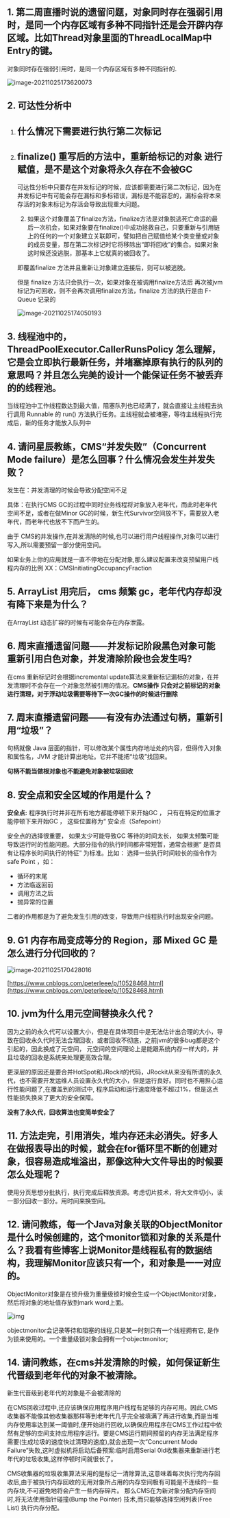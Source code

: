

## 1. 第二周直播时说的遗留问题，对象同时存在强弱引用时，是同一个内存区域有多种不同指针还是会开辟内存区域。比如Thread对象里面的ThreadLocalMap中Entry的键。


对象同时存在强弱引用时，是同一个内存区域有多种不同指针的.

![image-20211025173620073](/Users/zhang/Documents/lagou/lagou_private_education/周中答疑复盘/image-20211025173620073-5154581.png)

## 2. 可达性分析中

1. ## 什么情况下需要进行执行第二次标记

2. ## finalize() 重写后的方法中，重新给标记的对象 进行 赋值，是不是这个对象将永久存在不会被GC

   可达性分析中只要存在并发标记的时候，应该都需要进行第二次标记，因为在并发标记中有可能会存在漏标和多标错误，漏标是不能容忍的，漏标会将本来存活的对象未标记为存活会导致出现重大问题。

   2. 如果这个对象覆盖了finalize方法，finalize方法是对象脱逃死亡命运的最后一次机会，如果对象要在finalize()中成功拯救自己，只要重新与引用链上的任何的一个对象建立关联即可，譬如把自己赋值给某个类变量或对象的成员变量，那在第二次标记时它将移除出“即将回收”的集合。如果对象这时候还没逃脱，那基本上它就真的被回收了。

   即覆盖finalize 方法并且重新让对象建立连接后，则可以被逃脱。

   但是 finalize 方法只会执行一次，如果对象在被调用finalize方法后 再次被jvm标记为可回收，则不会再次调用finalize方法，finalize 方法的执行是由 F-Queue 记录的

   ![image-20211025174050193](/Users/zhang/Documents/lagou/lagou_private_education/周中答疑复盘/image-20211025174050193-5154851.png)

## 3. 线程池中的，ThreadPoolExecutor.CallerRunsPolicy  怎么理解，它是会立即执行最新任务，并堵塞掉原有执行的队列的意思吗？并且怎么完美的设计一个能保证任务不被丢弃的的线程池。

当线程池中工作线程数达到最大值，阻塞队列也已经满了，就会直接让主线程去执行调用 Runnable 的 run() 方法执行任务。主线程就会被堵塞，等待主线程执行完成后，新的任务才能放入队列中

## 4. 请问星辰教练，CMS“并发失败”（Concurrent Mode failure）是怎么回事？什么情况会发生并发失败？

发生在：并发清理的时候会导致分配空间不足

具体：在执行CMS GC的过程中同时业务线程将对象放入老年代，而此时老年代空间不足，或者在做Minor GC的时候，新生代Survivor空间放不下，需要放入老年代，而老年代也放不下而产生的。

由于 CMS的并发操作,在并发清除的时候,也可以进行用户线程操作,对象可以进行写入,所以需要预留一部分使用空间。

如果业务上你的应用就是一直不停地在分配对象,那么建议配置来改变预留用户线程内存的比例  XX：CMSInitiatingOccupancyFraction

## 5. ArrayList 用完后， cms 频繁 gc，老年代内存却没有降下来是为什么？


在ArrayList 动态扩容的时候有可能会存在内存泄露。



## 6. 周末直播遗留问题——并发标记阶段黑色对象可能重新引用白色对象，并发清除阶段也会发生吗?


在cms 重新标记时会根据incremental update算法来重新标记漏标的对象，在并发清理时不会存在一个对象忽然被引用的情况。**CMS操作 只会对之前标记的对象进行清理，对于浮动垃圾需要等待下一次GC操作的时候进行删除**

## 7. 周末直播遗留问题——有没有办法通过句柄，重新引用“垃圾”？


句柄就像 Java 层面的指针，可以修改某个属性内存地址处的内容，但得传入对象和属性名，JVM 才能计算出地址。它并不能把“垃圾”找回来。

**句柄不能当做根对象也不能避免对象被垃圾回收**

## 8. 安全点和安全区域的作用是什么？

**安全点:**  程序执行时并非在所有地方都能停顿下来开始GC ， 只有在特定的位置才能停顿下来开始GC ， 这些位置称为“ 安全点（Safepoint）

安全点的选择很重要， 如果太少可能导致GC 等待的时间太长， 如果太频繁可能导致运行时的性能问题。大部分指令的执行时间都非常短暂，通常会根据“ 是否具有让程序长时间执行的特征” 为标准。比如： 选择一些执行时间较长的指令作为safe Point ，如：

- 循环的末尾
- 方法临返回前
- 调用方法之后
- 抛异常的位置


二者的作用都是为了避免发生引用的改变，导致用户线程执行时出现安全问题。

## 9. G1 内存布局变成等分的 Region，那 Mixed GC 是怎么进行分代回收的？

![image-20211025170428016](/Users/zhang/Documents/lagou/lagou_private_education/周中答疑复盘/image-20211025170428016-5152673.png)

[https://www.cnblogs.com/peterleee/p/10528468.html](https://www.cnblogs.com/peterleee/p/10528468.html)

## 10. jvm为什么用元空间替换永久代？

因为之前的永久代可以设置大小，但是在具体项目中是无法估计出合理的大小，导致在回收永久代时无法合理回收，或者回收不彻底，之前jvm的很多bug都是这个引起的，因此换成了元空间，
元空间的空间理论上是能跟系统内存一样大的，并且垃圾的回收是系统来处理更高效合理。

更深层的原因还是要合并HotSpot和JRockit的代码，JRockit从来没有所谓的永久代，也不需要开发运维人员设置永久代的大小，但是运行良好。同时也不用担心运行性能问题了,在覆盖到的测试中, 程序启动和运行速度降低不超过1%，但是这点性能损失换来了更大的安全保障。

**没有了永久代，回收算法也变简单安全了**

## 11. 方法走完，引用消失，堆内存还未必消失。好多人在做报表导出的时候，就会在for循环里不断的创建对象，很容易造成堆溢出，那像这种大文件导出的时候要怎么处理呢？

使用分页思想分批执行，执行完成后释放资源。考虑切片技术，将大文件切小，读一部分回收一部分。用时间来换空间。


## 12.  请问教练，每一个Java对象关联的ObjectMonitor是什么时候创建的，这个monitor锁和对象的关系是什么？我看有些博客上说Monitor是线程私有的数据结构，我理解Monitor应该只有一个，和对象是一一对应的。


ObjectMonitor对象是在锁升级为重量级锁时候会生成一个ObjectMonitor对象，然后将对象的地址值存放到mark word上面。

![img](/Users/zhang/Documents/lagou/lagou_private_education/周中答疑复盘/v2-770c0db5330d3ca0a4e4228205a796ef_1440w.jpg)

objectmonitor会记录等待和阻塞的线程,只是某一时刻只有一个线程拥有它, 是作为锁来使用的。一个重量级锁对象会拥有一个objectmonitor;

## 14. 请问教练，在cms并发清除的时候，如何保证新生代晋级到老年代的对象不被清除。

新生代晋级到老年代的对象是不会被清除的

在CMS回收过程中,还应该确保应用程序用户线程有足够的内存可用。因此,CMS收集器不能像其他收集器那样等到老年代几乎完全被填满了再进行收集,而是当堆内存使用率达到某一阈值时,便开始进行回收,以确保应用程序在CMS工作过程中依然有足够的空间支持应用程序运行。要是CMS运行期间预留的内存无法满足程序需要(生成垃圾的速度快过清理的速度),就会出现一次“Concurrent Mode Failure”失败,这时虚拟机将启动后备预案:临时启用Serial 0ld收集器来重新进行老年代的垃圾收集,这样停顿时间就很长了。

CMS收集器的垃圾收集算法采用的是标记一清除算法,这意味着每次执行完内存回收后,由于被执行内存回收的无用对象所占用的内存空间极有可能是不连续的一些内存块,不可避免地将会产生一些内存碎片。 那么CMS在为新对象分配内存空间时,将无法使用指针碰撞(Bump the Pointer) 技术,而只能够选择空闲列表(Free List) 执行内存分配。